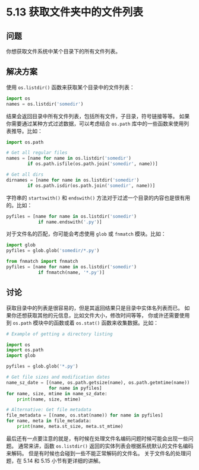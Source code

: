 # 5.13 获取文件夹中的文件列表

## 问题

你想获取文件系统中某个目录下的所有文件列表。

## 解决方案

使用 `os.listdir()` 函数来获取某个目录中的文件列表：

```python
import os
names = os.listdir('somedir')
```

结果会返回目录中所有文件列表，包括所有文件，子目录，符号链接等等。 如果你需要通过某种方式过滤数据，可以考虑结合 `os.path` 库中的一些函数来使用列表推导。比如：

```python
import os.path

# Get all regular files
names = [name for name in os.listdir('somedir')
        if os.path.isfile(os.path.join('somedir', name))]

# Get all dirs
dirnames = [name for name in os.listdir('somedir')
        if os.path.isdir(os.path.join('somedir', name))]
```

字符串的 `startswith()` 和 `endswith()` 方法对于过滤一个目录的内容也是很有用的。比如：

```python
pyfiles = [name for name in os.listdir('somedir')
            if name.endswith('.py')]
```

对于文件名的匹配，你可能会考虑使用 `glob` 或 `fnmatch` 模块。比如：

```python
import glob
pyfiles = glob.glob('somedir/*.py')

from fnmatch import fnmatch
pyfiles = [name for name in os.listdir('somedir')
            if fnmatch(name, '*.py')]
```

## 讨论

获取目录中的列表是很容易的，但是其返回结果只是目录中实体名列表而已。 如果你还想获取其他的元信息，比如文件大小，修改时间等等， 你或许还需要使用到 `os.path` 模块中的函数或着 `os.stat()` 函数来收集数据。比如：

```python
# Example of getting a directory listing

import os
import os.path
import glob

pyfiles = glob.glob('*.py')

# Get file sizes and modification dates
name_sz_date = [(name, os.path.getsize(name), os.path.getmtime(name))
                for name in pyfiles]
for name, size, mtime in name_sz_date:
    print(name, size, mtime)

# Alternative: Get file metadata
file_metadata = [(name, os.stat(name)) for name in pyfiles]
for name, meta in file_metadata:
    print(name, meta.st_size, meta.st_mtime)
```

最后还有一点要注意的就是，有时候在处理文件名编码问题时候可能会出现一些问题。 通常来讲，函数 `os.listdir()` 返回的实体列表会根据系统默认的文件名编码来解码。 但是有时候也会碰到一些不能正常解码的文件名。 关于文件名的处理问题，在 5.14 和 5.15 小节有更详细的讲解。